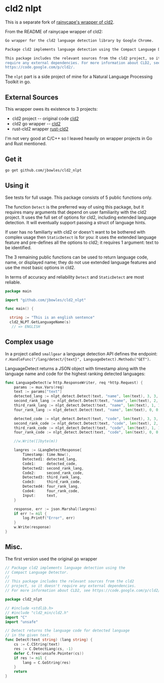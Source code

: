 # cld2 nlpt
This is a separate fork of [rainycape's wrapper of cld2](https://github.com/rainycape/cld2).

From the README of rainycape wrapper of cld2:

```sh
Go wrapper for the cld2 language detection library by Google Chrome.

Package cld2 implements language detection using the Compact Language Detector.

This package includes the relevant sources from the cld2 project, so it doesn't
require any external dependencies. For more information about CLD2, see
https://code.google.com/p/cld2/.
```

The `nlpt` part is a side project of mine for a Natural Language Processing Toolkit in go.

## External Sources
This wrapper owes its existence to 3 projects:

* cld2 project -- original code [cld2](https://code.google.com/p/cld2/)
* cld2 go wrapper -- [cld2](https://github.com/rainycape/cld2)
* rust-cld2 wrapper [rust-cld2](https://github.com/emk/rust-cld2)

I'm not very good at C/C++ so I leaved heavily on wrapper projects in Go and Rust mentioned.


## Get it

```sh
go get github.com/jbowles/cld2_nlpt
```

## Using it
See tests for full usage. This package consists of 5 public functions only.

The function `Detect` is the preferred way of using this package, but it requires many arguments that depend on user familiarity with the cld2 project. It uses the full set of options for cld2, including extended language detection. It will eventually support passing a struct of language hints.

If user has no familiarty with cld2 or doesn't want to be bothered with complex usage then `StaticDetect` is for you: it uses the extended language feature and pre-defines all the options to cld2; it requires 1 argument: text to be identified. 

The 3 remaining public functions can be used to return language code, name, or displayed name; they do not use extended language features and use the most basic options in cld2.

In terms of accuracy and reliability `Detect` and `StaticDetect` are most reliable.

```go
package main

import "github.com/jbowles/cld2_nlpt"

func main() {

  string := "This is an english sentence"
  cld2_NLPT.GetLanguageName(s)
   // => ENGLISH
```

## Complex usage
In a project called `smallgear` a language detection API defines the endpoint: `r.HandleFunc("/lang/detect/{text}", LanguageDetect).Methods("GET")`.

LanguageDetect returns a JSON object with timestamp along with the language name and code for the highest ranking detected languages:

```go
func LanguageDetect(w http.ResponseWriter, req *http.Request) {
	params := mux.Vars(req)
	text := params["text"]
	detected_lang := nlpt_detect.Detect(text, "name", len(text), 3, 3, 3)
	second_rank_lang := nlpt_detect.Detect(text, "name", len(text), 2, 2, 2)
	third_rank_lang := nlpt_detect.Detect(text, "name", len(text), 1, 1, 1)
	four_rank_lang := nlpt_detect.Detect(text, "name", len(text), 0, 0, 0)

	detected_code := nlpt_detect.Detect(text, "code", len(text), 3, 3, 3)
	second_rank_code := nlpt_detect.Detect(text, "code", len(text), 2, 2, 2)
	third_rank_code := nlpt_detect.Detect(text, "code", len(text), 1, 1, 1)
	four_rank_code := nlpt_detect.Detect(text, "code", len(text), 0, 0, 0)

	//w.Write([]byte(m))

	langres := &LangDetectResponse{
		Timestamp: time.Now(),
		Detected1: detected_lang,
		Code1:     detected_code,
		Detected2: second_rank_lang,
		Code2:     second_rank_code,
		Detected3: third_rank_lang,
		Code3:     third_rank_code,
		Detected4: four_rank_lang,
		Code4:     four_rank_code,
		Input:     text,
	}

	response, err := json.Marshal(langres)
	if err != nil {
		log.Printf("Error", err)
	}
	w.Write(response)
}
```


## Misc.
The first version used the original go wrapper

```go
// Package cld2 implements language detection using the
// Compact Language Detector.
//
// This package includes the relevant sources from the cld2
// project, so it doesn't require any external dependencies.
// For more information about CLD2, see https://code.google.com/p/cld2/.

package cld2_nlpt

// #include <stdlib.h>
// #include "cld2_min/cld2.h"
import "C"
import "unsafe"

// Detect returns the language code for detected language
// in the given text.
func Detect(text string) (lang string) {
	cs := C.CString(text)
	res := C.DetectLang(cs, -1)
	defer C.free(unsafe.Pointer(cs))
	if res != nil {
		lang = C.GoString(res)
	}
	return
}
```
